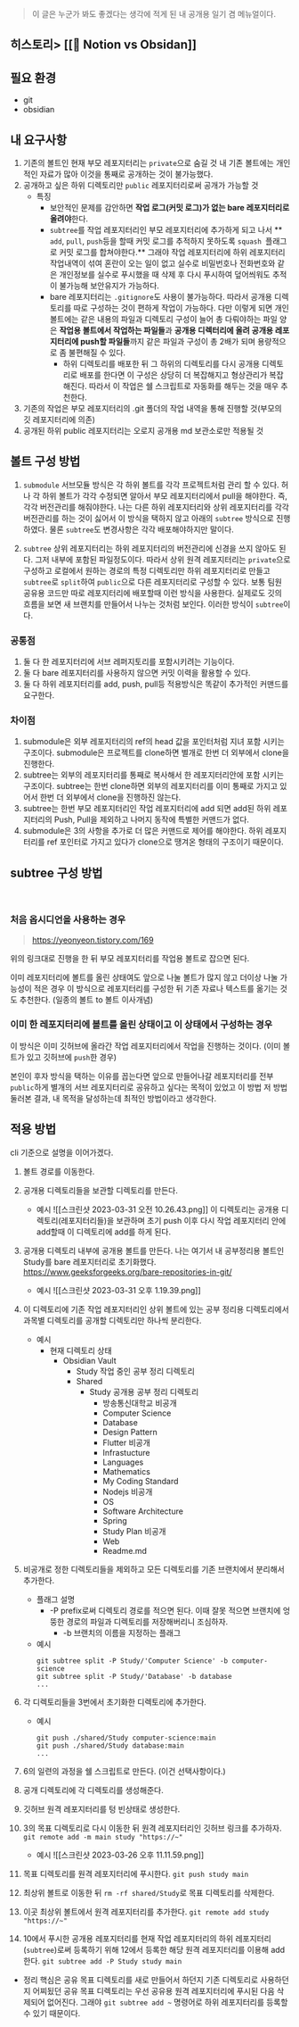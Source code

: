 > 이 글은 누군가 봐도 좋겠다는 생각에 적게 된 내 공개용 일기 겸 메뉴얼이다.

## 히스토리> [[🥊 Notion vs Obsidan]]

## 필요 환경
+ git
+ obsidian

## 내 요구사항 
1. 기존의 볼트인 현재 부모 레포지터리는 `private`으로 숨길 것
	내 기존 볼트에는 개인적인 자료가 많아 이것을 통째로 공개하는 것이 불가능했다.
2. 공개하고 싶은 하위 디렉토리만 `public` 레포지터리로써 공개가 가능할 것
	+ 특징
		+ 보안적인 문제를 감안하면 **작업 로그(커밋 로그)가 없는 bare 레포지터리로 올려야**한다. 
		+ `subtree`를 작업 레포지터리인 부모 레포지터리에 추가하게 되고 나서 ** `add`, `pull`, `push`등을  할때 커밋 로그를 추적하지 못하도록 `squash `플래그로 커밋 로그를 합쳐야한다.** 
		  그래야 작업 레포지터리에 하위 레포지터리 작업내역이 섞여 혼란이 오는 일이 없고 실수로 비밀번호나 전화번호와 같은 개인정보를 실수로 푸시했을 때 삭제 후 다시 푸시하여 덮어씌워도 추적이 불가능해 보안유지가 가능하다.
	  + bare 레포지터리는 `.gitignore`도 사용이 불가능하다. 따라서 공개용 디렉토리를 따로 구성하는 것이 편하게 작업이 가능하다. 
		다만 이렇게 되면 개인 볼트에는 같은 내용의 파일과 디렉토리 구성이 늘어 총 다뤄야하는 파일 양은 **작업용 볼트에서 작업하는 파일들**과 **공개용 디렉터리에 올려 공개용 레포지터리에 push할 파일들**까지 같은 파일과 구성이 총 2배가 되며 용량적으로 좀 불편해질 수 있다.
		+ 하위 디렉토리를 배포한 뒤 그 하위의 디렉토리를 다시 공개용 디렉토리로 배포를 한다면 이 구성은 상당히 더 복잡해지고 형상관리가 복잡해진다. 따라서 이 작업은 쉘 스크립트로 자동화를 해두는 것을 매우 추천한다.
3. 기존의 작업은 부모 레포지터리의 .git 폴더의 작업 내역을 통해 진행할 것(부모의 깃 레포지터리에 의존)
4. 공개된 하위 public 레포지터리는 오로지 공개용 md 보관소로만 적용될 것

## 볼트 구성 방법
1. `submodule`
	서브모듈 방식은 각 하위 볼트를 각각 프로젝트처럼 관리 할 수 있다.
	허나 각 하위 볼트가 각각 수정되면 알아서 부모 레포지터리에서 pull을 해야한다. 즉, 각각 버전관리를 해줘야한다.
	나는 다른 하위 레포지터리와 상위 레포지터리를 각각 버전관리를 하는 것이 싫어서 이 방식을 택하지 않고 아래의 `subtree` 방식으로 진행하였다. 물론 `subtree`도 변경사항은 각각 배포해야하지만 말이다.

2. `subtree`
	상위 레포지터리는 하위 레포지터리의 버전관리에 신경을 쓰지 않아도 된다. 그저 내부에 포함된 파일정도이다. 따라서 상위 원격 레포지터리는 `private`으로 구성하고 로컬에서 원하는 경로의 특정 디렉토리만 하위 레포지터리로 만들고 `subtree`로 `split`하여 `public`으로 다른 레포지터리로 구성할 수 있다.
	보통 팀원 공유용 코드만 따로 레포지터리에 배포할때 이런 방식을 사용한다.
	실제로도 깃의 흐름을 보면 새 브랜치를 만들어서 나누는 것처럼 보인다. 이러한 방식이 `subtree`이다.

### 공통점
1. 둘 다 한 레포지터리에 서브 레퍼지토리를 포함시키려는 기능이다.
2. 둘 다 bare 레포지터리를 사용하지 않으면 커밋 이력을 활용할 수 있다.
3. 둘 다 하위 레포지터리를 add, push, pull등 적용방식은 똑같이 추가적인 커맨드를 요구한다.

### 차이점
1. submodule은 외부 레포지터리의 ref의 head 값을 포인터처럼 지녀 포함 시키는구조이다.
	   submodule은 프로젝트를 clone하면 별개로 한번 더 외부에서 clone을 진행한다.
2. subtree는 외부의 레포지터리를 통째로 복사해서 한 레포지터리안에 포함 시키는 구조이다.
	subtree는 한번 clone하면 외부의 레포지터리를 이미 통째로 가지고 있어서 한번 더 외부에서 clone을 진행하진 않는다.
3. subtree는 한번 부모 레포지터리인 작업 레포지터리에 add 되면 add된 하위 레포지터리의 Push, Pull을 제외하고 나머지 동작에 특별한 커맨드가 없다.
4. submodule은 3의 사항을 추가로 더 많은 커맨드로 제어를 해야한다. 
	하위 레포지터리를 ref 포인터로 가지고 있다가 clone으로 땡겨온 형태의 구조이기 때문이다.

## subtree 구성 방법

<br>

###  처음 옵시디언을  사용하는 경우
> https://yeonyeon.tistory.com/169

위의 링크대로 진행을 한 뒤 부모 레포지터리를 작업용 볼트로 잡으면 된다.

이미 레포지터리에 볼트를 올린 상태여도 앞으로 나눌 볼트가 많지 않고 더이상 나눌 가능성이 적은 경우 이 방식으로 레포지터리를 구성한 뒤 기존 자료나 텍스트를 옮기는 것도 추천한다. (일종의 볼트 to 볼트 이사개념)

### 이미 한 레포지터리에 볼트를 올린 상태이고 이 상태에서 구성하는 경우
이 방식은 이미 깃허브에 올라간 작업 레포지터리에서 작업을 진행하는 것이다. (이미 볼트가 있고 깃허브에 `push`한 경우)

본인이 후자 방식을 택하는 이유를 꼽는다면 앞으로 만들어나갈 레포지터리를 전부 `public`하게 별개의 서브 레포지터리로 공유하고 싶다는 목적이 있었고 이 방법 저 방법 둘러본 결과, 내 목적을 달성하는데 최적인 방법이라고 생각한다.


## 적용 방법

cli 기준으로 설명을 이어가겠다.
1. 볼트 경로를 이동한다.
2. 공개용 디렉토리들을 보관할 디렉토리를 만든다.
	+ 예시
		![[스크린샷 2023-03-31 오전 10.26.43.png]]
	이 디렉토리는 공개용 디렉토리(레포지터리들)을 보관하며 초기 push 이후 다시 작업 레포지터리 안에 add할때 이 디렉토리에 add를 하게 된다.
3. 공개용 디렉토리 내부에 공개용 볼트를 만든다. 나는 여기서 내 공부정리용 볼트인 Study를 bare 레포지터리로 초기화했다. 
	https://www.geeksforgeeks.org/bare-repositories-in-git/
	+ 예시
		![[스크린샷 2023-03-31 오후 1.19.39.png]]
4. 이 디렉토리에 기존 작업 레포지터리인 상위 볼트에 있는 공부 정리용 디렉토리에서 과목별 디렉토리를 공개할 디렉토리만 하나씩 분리한다.
	+ 예시
		+ 현재 디렉토리 상태
			+ Obsidian Vault
				- Study
					작업 중인 공부 정리 디렉토리
				- Shared
					- Study
						공개용 공부 정리 디렉토리
						+ 방송통신대학교
							비공개
						+ Computer Science
						+ Database
						+ Design Pattern
						+ Flutter
							비공개
						+ Infrastucture
						+ Languages
						+ Mathematics
						+ My Coding Standard
						+ Nodejs
							비공개
						+ OS
						+ Software Architecture
						+ Spring
						+ Study Plan
							비공개
						+ Web
						+ Readme.md
		
5. 비공개로 정한 디렉토리들을 제외하고 모든 디렉토리를 기존 브랜치에서 분리해서 추가한다.
	+ 플래그 설명
		+ -P
				prefix로써 디렉토리 경로를 적으면 된다. 이때 잘못 적으면 브랜치에 엉뚱한 경로의 파일과 디렉토리를 저장해버리니 조심하자.
			+ -b
				브랜치의 이름을 지정하는 플래그
	+ 예시
		``` Shell
		git subtree split -P Study/'Computer Science' -b computer-science
		git subtree split -P Study/'Database' -b database
		...
		```
6. 각 디렉토리들을 3번에서 초기화한 디렉토리에 추가한다.
	+ 예시
		``` shell
		git push ./shared/Study computer-science:main
		git push ./shared/Study database:main
		...
		```
7. 6의 일련의 과정을 쉘 스크립트로 만든다. (이건 선택사항이다.)
8. 공개 디렉토리에 각 디렉토리를 생성해준다.
9. 깃허브 원격 레포지터리를 텅 빈상태로 생성한다.
10. 3의 목표 디렉토리로 다시 이동한 뒤 원격 레포지터리인 깃허브 링크를 추가하자.  `git remote add -m main study "https://~"` 
	+ 예시
				![[스크린샷 2023-03-26 오후 11.11.59.png]]
10. 목표 디렉토리를 원격 레포지터리에 푸시한다. `git push study main`
11. 최상위 볼트로 이동한 뒤 `rm -rf shared/Study`로 목표 디렉토리를 삭제한다.
12. 이곳 최상위 볼트에서 원격 레포지터리를 추가한다. `git remote add study "https://~"` 
13. 10에서 푸시한 공개용 레포지터리를 현재 작업 레포지터리의 하위 레포지터리(`subtree`)로써 등록하기 위해 12에서 등록한 해당 원격 레포지터리를 이용해 add 한다. `git subtree add -P Study study main`

+ 정리
	핵심은 공유 목표 디렉토리를 새로 만들어서 하던지 기존 디렉토리로 사용하던지 어찌됬던 공유 목표 디렉토리는 우선 공유용 원격 레포지터리에 푸시된 다음 삭제되어 없어진다.
	그래야 `git subtree add ~` 명령어로 하위 레포지터리를 등록할 수 있기 때문이다.